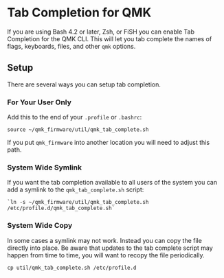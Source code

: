 # Tab Completion for QMK

If you are using Bash 4.2 or later, Zsh, or FiSH you can enable Tab Completion for the QMK CLI. This will let you tab complete the names of flags, keyboards, files, and other `qmk` options.

## Setup

There are several ways you can setup tab completion.

### For Your User Only

Add this to the end of your `.profile` or `.bashrc`:

    source ~/qmk_firmware/util/qmk_tab_complete.sh

If you put `qmk_firmware` into another location you will need to adjust this path.

### System Wide Symlink

If you want the tab completion available to all users of the system you can add a symlink to the `qmk_tab_complete.sh` script:

    `ln -s ~/qmk_firmware/util/qmk_tab_complete.sh /etc/profile.d/qmk_tab_complete.sh`

### System Wide Copy

In some cases a symlink may not work. Instead you can copy the file directly into place. Be aware that updates to the tab complete script may happen from time to time, you will want to recopy the file periodically.

    cp util/qmk_tab_complete.sh /etc/profile.d
